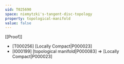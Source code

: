 ```yaml
---
uid: T025690
space: niemytzki's-tangent-disc-topology
property: topological-manifold
value: false
---
```

[[Proof]]

* [T000256] [Locally Compact|P000023]
* [I000199] [topological manifold|P000083] => [Locally Compact|P000023]

